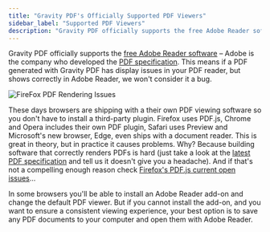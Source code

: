 ```yaml
---
title: "Gravity PDF's Officially Supported PDF Viewers"
sidebar_label: "Supported PDF Viewers"
description: "Gravity PDF officially supports the free Adobe Reader software. After all, Adobe is the company who developed the PDF specification."
---
```


Gravity PDF officially supports the [free Adobe Reader software](https://get.adobe.com/reader/) – Adobe is the company who developed the [PDF specification](http://www.adobe.com/devnet/pdf/pdf_reference.html). This means if a PDF generated with Gravity PDF has display issues in your PDF reader, but shows correctly in Adobe Reader, we won't consider it a bug. 

![FireFox PDF Rendering Issues](https://resources.gravitypdf.com/uploads/2015/10/Firefox-PDF-viewer-warning.png) 

These days browsers are shipping with a their own PDF viewing software so you don't have to install a third-party plugin. Firefox uses PDF.js, Chrome and Opera includes their own PDF plugin, Safari uses Preview and Microsoft's new browser, Edge, even ships with a document reader. This is great in theory, but in practice it causes problems. Why? Because building software that correctly renders PDFs is hard (just take a look at the [latest PDF specification](http://wwwimages.adobe.com/content/dam/Adobe/en/devnet/pdf/pdfs/adobe_supplement_iso32000.pdf) and tell us it doesn't give you a headache). And if that's not a compelling enough reason check [Firefox's PDF.js current open issues](https://github.com/mozilla/pdf.js/issues)... 

In some browsers you'll be able to install an Adobe Reader add-on and change the default PDF viewer. But if you cannot install the add-on, and you want to ensure a consistent viewing experience, your best option is to save any PDF documents to your computer and open them with Adobe Reader.